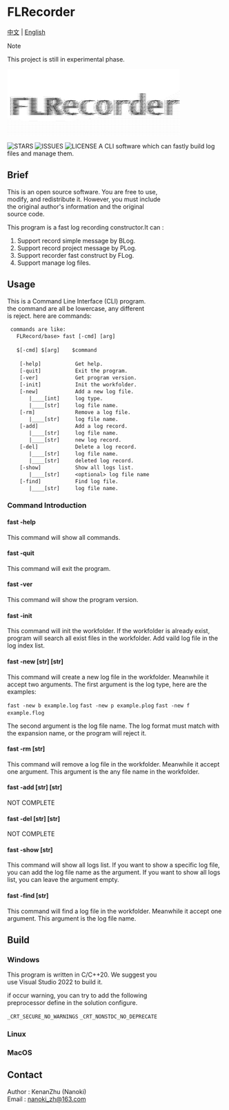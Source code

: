 # FLRecorder

[中文](READMECN.md) | [English](README.md)

> [!NOTE]
> This project is still in experimental phase.

![FLRecorder_Logo](./doc/FLRecorder_CODE.png#pic_center)

![STARS](https://img.shields.io/github/stars/KenanZHu/FLRecorder.svg#pic_center) ![ISSUES](https://img.shields.io/github/issues/KenanZHu/FLRecorder.svg#pic_center) ![LICENSE](https://img.shields.io/github/license/KenanZHu/FLRecorder.svg#pic_center)
A CLI software which can fastly build log files and manage them.

## Brief

This is an open source software. You are free to use,\
modify, and redistribute it. However, you must include\
the original author's information and the original\
source code.

This program is a fast log recording constructor.It can :

1. Support record simple message by BLog.
2. Support record project message by PLog.
3. Support recorder fast construct by FLog.
4. Support manage log files.

## Usage

This is a Command Line Interface (CLI) program.\
the command are all be lowercase, any different\
is reject. here are commands:

     commands are like:
       FLRecord/base> fast [-cmd] [arg]
 
       $[-cmd] $[arg]    $command
 
        [-help]           Get help.
        [-quit]           Exit the program.
        [-ver]            Get program version.
        [-init]           Init the workfolder.
        [-new]            Add a new log file.
           |____[int]     log type.
           |____[str]     log file name.
        [-rm]             Remove a log file.
           |____[str]     log file name.
        [-add]            Add a log record.
           |____[str]     log file name.
           |____[str]     new log record.
        [-del]            Delete a log record.
           |____[str]     log file name.
           |____[str]     deleted log record.
        [-show]           Show all logs list.
           |____[str]     <optional> log file name
        [-find]           Find log file.
           |____[str]     log file name.

### Command Introduction

#### fast -help

This command will show all commands.

#### fast -quit

This command will exit the program.

#### fast -ver

This command will show the program version.

#### fast -init

This command will init the workfolder.
If the workfolder is already exist, program
will search all exist files in the workfolder.
Add vaild log file in the log index list.

#### fast -new [str] [str]

This command will create a new log file in the
workfolder. Meanwhile it accept two arguments.
The first argument is the log type, here are
the examples:

``fast -new b example.log``
``fast -new p example.plog``
``fast -new f example.flog``

The second argument is the log file name. The
log format must match with the expansion name,
or the program will reject it.

#### fast -rm [str]

This command will remove a log file in the
workfolder. Meanwhile it accept one argument.
This argument is the any file name in the
workfolder.

#### fast -add [str] [str]

NOT COMPLETE

#### fast -del [str] [str]

NOT COMPLETE

#### fast -show [str]

This command will show all logs list.
If you want to show a specific log file,
you can add the log file name as the argument.
If you want to show all logs list, you can
leave the argument empty.

#### fast -find [str]

This command will find a log file in the
workfolder. Meanwhile it accept one argument.
This argument is the log file name.

## Build

### Windows

This program is written in C/C++20. We suggest you\
use Visual Studio 2022 to build it.

if occur warning, you can try to add the following\
preprocessor define in the solution configure.

``_CRT_SECURE_NO_WARNINGS``
``_CRT_NONSTDC_NO_DEPRECATE``

### Linux

### MacOS

## Contact

Author : KenanZhu (Nanoki)\
Email  : <nanoki_zh@163.com>

